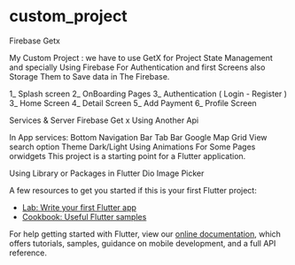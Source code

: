 # custom_project

Firebase Getx

My Custom Project : we have to use GetX for Project  State Management
and specially Using Firebase For Authentication and first Screens
also Storage Them to Save data in The Firebase.

 1_ Splash screen
 2_ OnBoarding Pages
 3_ Authentication ( Login - Register )
 3_ Home Screen
 4_ Detail Screen
 5_ Add  Payment
 6_ Profile Screen



Services & Server
Firebase
Get x
Using Another Api



In App services:
Bottom Navigation Bar
Tab Bar
Google Map
Grid View
search option
Theme Dark/Light
Using Animations For Some Pages orwidgets
This project is a starting point for a Flutter application.


Using Library or Packages in Flutter
Dio
Image Picker


A few resources to get you started if this is your first Flutter project:

- [Lab: Write your first Flutter app](https://flutter.dev/docs/get-started/codelab)
- [Cookbook: Useful Flutter samples](https://flutter.dev/docs/cookbook)

For help getting started with Flutter, view our
[online documentation](https://flutter.dev/docs), which offers tutorials,
samples, guidance on mobile development, and a full API reference.
